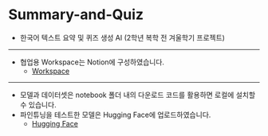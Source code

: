 # Summary-and-Quiz
- 한국어 텍스트 요약 및 퀴즈 생성 AI (2학년 복학 전 겨울학기 프로젝트)

---

- 협업용 Workspace는 Notion에 구성하였습니다.
  - [Workspace](https://sj92.notion.site/Project-Summary-Quiz-AI-17fc5a5ee03680f9a3e4c8f4a39508f9?pvs=74)

---

- 모델과 데이터셋은 notebook 폴더 내의 다운로드 코드를 활용하면 로컬에 설치할 수 있습니다.
- 파인튜닝을 테스트한 모델은 Hugging Face에 업로드하였습니다.
  - [Hugging Face](https://huggingface.co/sgjeong/Private_Fine-tuning_Test)
